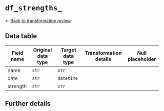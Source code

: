 # `df_strengths_`

<- [Back to transformation review](../data_transformation_review.md)

## Data table	
| Field name				| Original data type	| Target data type	| Transformation details									| Null placeholder |
|---------------------------|-----------------------|-------------------|-----------------------------------------------------------|------------------|
| name						| `str`					| `str`				|															|                  |
| date						| `str`					| `datetime`		|															|                  |
| strength					| `str`					| `str`			|															|		           |

## Further details